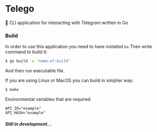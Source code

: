 # Telego
🐳 CLI application for interacting with Telegram written in Go

### Build
In order to use this application you need to have installed `Go`
Then write command to build it:
```sh
$ go build -o "name-of-build"
```
And then run executable file.

If you are using Linux or MacOS you can build in simplier way:
```sh
$ make
```
Environmental variables that are required:
```env
API_ID="example"
API_HASH="example"
```


##### Still in development...

